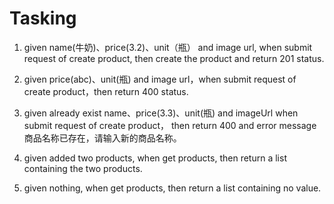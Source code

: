 # Tasking

1. given name(牛奶)、price(3.2)、unit（瓶） and image url, when submit request of create product, then create the product and return 201 status.
2. given price(abc)、unit(瓶) and image url，when submit request of create product，then return 400 status.
3. given already exist name、price(3.3)、unit(瓶) and imageUrl when submit request of create product， then return 400 and error message 商品名称已存在，请输入新的商品名称。

1. given added two products, when get products, then return a list containing the two products.
2. given nothing, when get products, then return a list containing no value.
